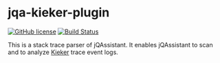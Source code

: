 # jqa-kieker-plugin

[![GitHub license](https://img.shields.io/badge/License-GPL%20v3-blue.svg)](https://github.com/softvis-research/jqa-kieker-plugin/blob/master/LICENSE)
[![Build Status](https://travis-ci.com/softvis-research/jqa-kieker-plugin.svg?branch=development)](https://travis-ci.com/softvis-research/jqa-kieker-plugin)

This is a stack trace parser of jQAssistant. It enables jQAssistant to scan and to analyze [Kieker](https://github.com/kieker-monitoring/kieker) trace event logs.
